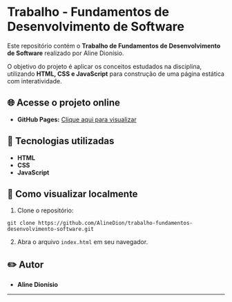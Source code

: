 # Trabalho - Fundamentos de Desenvolvimento de Software

Este repositório contém o **Trabalho de Fundamentos de Desenvolvimento de Software** realizado por Aline Dionísio.

O objetivo do projeto é aplicar os conceitos estudados na disciplina, utilizando **HTML, CSS e JavaScript** para construção de uma página estática com interatividade.

## 🌐 Acesse o projeto online

- **GitHub Pages:** [Clique aqui para visualizar](https://AlineDion.github.io/trabalho-fundamentos-desenvolvimento-software/)

## 📂 Tecnologias utilizadas

- **HTML**
- **CSS**
- **JavaScript**

## 🚀 Como visualizar localmente

1. Clone o repositório:

```
git clone https://github.com/AlineDion/trabalho-fundamentos-desenvolvimento-software.git
```

2. Abra o arquivo `index.html` em seu navegador.

## ✏️ Autor

- **Aline Dionísio**

---
